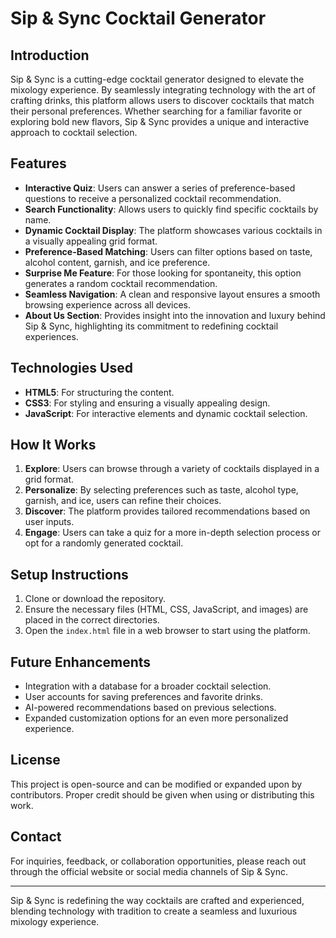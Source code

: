 # Sip & Sync Cocktail Generator

## Introduction
Sip & Sync is a cutting-edge cocktail generator designed to elevate the mixology experience. By seamlessly integrating technology with the art of crafting drinks, this platform allows users to discover cocktails that match their personal preferences. Whether searching for a familiar favorite or exploring bold new flavors, Sip & Sync provides a unique and interactive approach to cocktail selection.

## Features
- **Interactive Quiz**: Users can answer a series of preference-based questions to receive a personalized cocktail recommendation.
- **Search Functionality**: Allows users to quickly find specific cocktails by name.
- **Dynamic Cocktail Display**: The platform showcases various cocktails in a visually appealing grid format.
- **Preference-Based Matching**: Users can filter options based on taste, alcohol content, garnish, and ice preference.
- **Surprise Me Feature**: For those looking for spontaneity, this option generates a random cocktail recommendation.
- **Seamless Navigation**: A clean and responsive layout ensures a smooth browsing experience across all devices.
- **About Us Section**: Provides insight into the innovation and luxury behind Sip & Sync, highlighting its commitment to redefining cocktail experiences.

## Technologies Used
- **HTML5**: For structuring the content.
- **CSS3**: For styling and ensuring a visually appealing design.
- **JavaScript**: For interactive elements and dynamic cocktail selection.

## How It Works
1. **Explore**: Users can browse through a variety of cocktails displayed in a grid format.
2. **Personalize**: By selecting preferences such as taste, alcohol type, garnish, and ice, users can refine their choices.
3. **Discover**: The platform provides tailored recommendations based on user inputs.
4. **Engage**: Users can take a quiz for a more in-depth selection process or opt for a randomly generated cocktail.

## Setup Instructions
1. Clone or download the repository.
2. Ensure the necessary files (HTML, CSS, JavaScript, and images) are placed in the correct directories.
3. Open the `index.html` file in a web browser to start using the platform.

## Future Enhancements
- Integration with a database for a broader cocktail selection.
- User accounts for saving preferences and favorite drinks.
- AI-powered recommendations based on previous selections.
- Expanded customization options for an even more personalized experience.

## License
This project is open-source and can be modified or expanded upon by contributors. Proper credit should be given when using or distributing this work.

## Contact
For inquiries, feedback, or collaboration opportunities, please reach out through the official website or social media channels of Sip & Sync.

---
Sip & Sync is redefining the way cocktails are crafted and experienced, blending technology with tradition to create a seamless and luxurious mixology experience.

